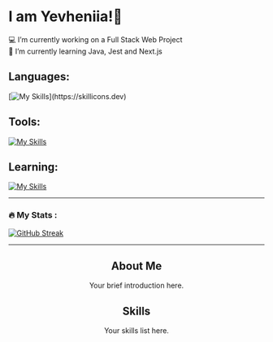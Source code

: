 # I am Yevheniia!👋
💻 I’m currently working on a Full Stack Web Project<br>📖 I’m currently learning Java, Jest and Next.js<br>

## Languages:
[![My Skills](https://skillicons.dev/icons?i=html,css,js,ts,materialui,tailwind,mongodb,nodejs,express,react,)](https://skillicons.dev)

## Tools:
[![My Skills](https://skillicons.dev/icons?i=git,postman,vite,vscode,idea,atom,figma)](https://skillicons.dev)

## Learning:
[![My Skills](https://skillicons.dev/icons?i=java,jest,nextjs)](https://skillicons.dev)


---
### :fire: My Stats :

[![GitHub Streak](https://streak-stats.demolab.com?user=YevheniiaSimaka&theme=gotham&hide_border=true)](https://git.io/streak-stats)

---

<div style={{display: "flex", flex-direction: "row"}}>
<div align="center">
  <h2>About Me</h2>
  <p>Your brief introduction here.</p>
</div>

<div align="center">
  <h2>Skills</h2>
  <p>Your skills list here.</p>
</div>
</div>

